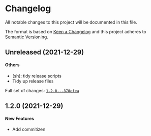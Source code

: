 # Changelog

All notable changes to this project will be documented in this file.

The format is based on [Keep a Changelog](https://keepachangelog.com/en/1.0.0/)
and this project adheres to [Semantic Versioning](https://semver.org/spec/v2.0.0.html).

## Unreleased (2021-12-29)

#### Others

* (sh): tidy release scripts
* Tidy up release files

Full set of changes: [`1.2.0...870efea`](https://github.com/raas-dev/configent/compare/1.2.0...870efea)

## 1.2.0 (2021-12-29)

#### New Features

* Add commitizen

